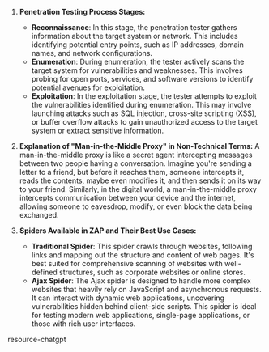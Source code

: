 1. **Penetration Testing Process Stages:**
   - **Reconnaissance**: In this stage, the penetration tester gathers information about the target system or network. This includes identifying potential entry points, such as IP addresses, domain names, and network configurations.
   - **Enumeration**: During enumeration, the tester actively scans the target system for vulnerabilities and weaknesses. This involves probing for open ports, services, and software versions to identify potential avenues for exploitation.
   - **Exploitation**: In the exploitation stage, the tester attempts to exploit the vulnerabilities identified during enumeration. This may involve launching attacks such as SQL injection, cross-site scripting (XSS), or buffer overflow attacks to gain unauthorized access to the target system or extract sensitive information.

2. **Explanation of "Man-in-the-Middle Proxy" in Non-Technical Terms:**
   A man-in-the-middle proxy is like a secret agent intercepting messages between two people having a conversation. Imagine you're sending a letter to a friend, but before it reaches them, someone intercepts it, reads the contents, maybe even modifies it, and then sends it on its way to your friend. Similarly, in the digital world, a man-in-the-middle proxy intercepts communication between your device and the internet, allowing someone to eavesdrop, modify, or even block the data being exchanged.

3. **Spiders Available in ZAP and Their Best Use Cases:**
   - **Traditional Spider**: This spider crawls through websites, following links and mapping out the structure and content of web pages. It's best suited for comprehensive scanning of websites with well-defined structures, such as corporate websites or online stores.
   - **Ajax Spider**: The Ajax spider is designed to handle more complex websites that heavily rely on JavaScript and asynchronous requests. It can interact with dynamic web applications, uncovering vulnerabilities hidden behind client-side scripts. This spider is ideal for testing modern web applications, single-page applications, or those with rich user interfaces.



resource-chatgpt
